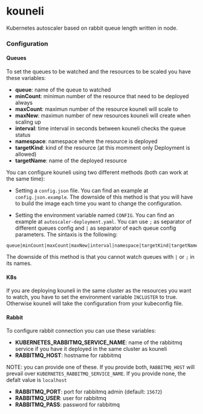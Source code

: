 # kouneli
Kubernetes autoscaler based on rabbit queue length written in node.

### Configuration
#### Queues
To set the queues to be watched and the resources to be scaled you have these variables:

- **queue**: name of the queue to watched
- **minCount**: minimun number of the resource that need to be deployed always
- **maxCount**: maximun number of the resource kouneli will scale to
- **maxNew**: maximun number of new resources kouneli will create when scaling up
- **interval**: time interval in seconds between kouneli checks the queue status
- **namespace**: namespace where the resource is deployed
- **targetKind**: kind of the resource (at this momment only Deployment is allowed)
- **targetName**: name of the deployed resource

You can configure kouneli using two different methods (both can work at the same time):

- Setting a `config.json` file. You can find an example at `config.json.example`. The downside of this method is that you will have to build the image each time you want to change the configuration.

- Setting the environment variable named `CONFIG`. You can find an example at `autoscaler-deployment.yaml`. You can use `;` as separator of different queues config and `|` as separator of each queue config parameters. The sintaxis is the following:

```
queue|minCount|maxCount|maxNew|interval|namespace|targetKind|targetName
```

The downside of this method is that you cannot watch queues with `|` or `;` in its names.

#### K8s
If you are deploying kouneli in the same cluster as the resources you want to watch, you have to set the environment variable `INCLUSTER` to true. Otherwise kouneli will take the configuration from your kubeconfig file.

#### Rabbit
To configure rabbit connection you can use these variables:

- **KUBERNETES_RABBITMQ_SERVICE_NAME**: name of the rabbitmq service if you have it deployed in the same cluster as kouneli
- **RABBITMQ_HOST**: hostname for rabbitmq

NOTE: you can provide one of these. If you provide both, `RABBITMQ_HOST` will prevail over `KUBERNETES_RABBITMQ_SERVICE_NAME`. If you provide none, the defalt value is `localhost`
- **RABBITMQ_PORT**: port for rabbitmq admin (default: `15672`)
- **RABBITMQ_USER**: user for rabbitmq
- **RABBITMQ_PASS**: password for rabbitmq
